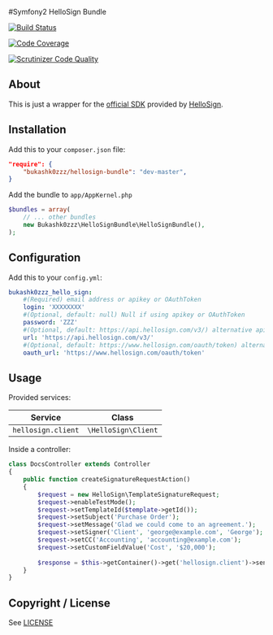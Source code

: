 #Symfony2 HelloSign Bundle

[![Build Status](https://travis-ci.org/Bukashk0zzz/HelloSignBundle.svg)](https://travis-ci.org/Bukashk0zzz/HelloSignBundle)

[![Code Coverage](https://scrutinizer-ci.com/g/Bukashk0zzz/HelloSignBundle/badges/coverage.png?b=master)](https://scrutinizer-ci.com/g/Bukashk0zzz/HelloSignBundle/?branch=master)

[![Scrutinizer Code Quality](https://scrutinizer-ci.com/g/Bukashk0zzz/HelloSignBundle/badges/quality-score.png?b=master)](https://scrutinizer-ci.com/g/Bukashk0zzz/HelloSignBundle/?branch=master)

About
-----

This is just a wrapper for the [official SDK](https://github.com/HelloFax/hellosign-php-sdk) provided by [HelloSign](https://www.hellosign.com).

Installation
------------

Add this to your `composer.json` file:

```json
"require": {
	"bukashk0zzz/hellosign-bundle": "dev-master",
}
```


Add the bundle to `app/AppKernel.php`

```php
$bundles = array(
	// ... other bundles
	new Bukashk0zzz\HelloSignBundle\HelloSignBundle(),
);
```

Configuration
-------------

Add this to your `config.yml`:

```yaml
bukashk0zzz_hello_sign:
    #(Required) email address or apikey or OAuthToken
    login: 'XXXXXXXX'
    #(Optional, default: null) Null if using apikey or OAuthToken
    password: 'ZZZ'
    #(Optional, default: https://api.hellosign.com/v3/) alternative api base url
    url: 'https://api.hellosign.com/v3/'
    #(Optional, default: https://www.hellosign.com/oauth/token) alternative oauth url
    oauth_url: 'https://www.hellosign.com/oauth/token'
```


Usage
-----

Provided services:

| Service             | Class                         |
|---------------------|-------------------------------|
| `hellosign.client`  | `\HelloSign\Client`           |


Inside a controller:

```php
class DocsController extends Controller
{
    public function createSignatureRequestAction()
    {
        $request = new HelloSign\TemplateSignatureRequest;
        $request->enableTestMode();
        $request->setTemplateId($template->getId());
        $request->setSubject('Purchase Order');
        $request->setMessage('Glad we could come to an agreement.');
        $request->setSigner('Client', 'george@example.com', 'George');
        $request->setCC('Accounting', 'accounting@example.com');
        $request->setCustomFieldValue('Cost', '$20,000');
        
        $response = $this->getContainer()->get('hellosign.client')->sendTemplateSignatureRequest($request);
    }
}
```

Copyright / License
-------------------

See [LICENSE](https://github.com/bukashk0zzz/HelloSignBundle/blob/master/LICENSE)
